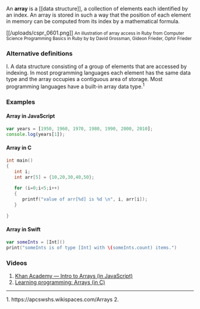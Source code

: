 An **array** is a [[data structure]], a collection of elements each identified by an index. An array is stored in such a way that the position of each element in memory can be computed from its index by a mathematical formula.

[[/uploads/cspr_0601.png]]
<small>An illustration of array access in Ruby from Computer Science Programming Basics in Ruby by by David Grossman, Gideon Frieder, Ophir Frieder</small>

### Alternative definitions
I. A data structure consisting of a group of elements that are accessed by indexing. In most programming languages each element has the same data type and the array occupies a contiguous area of storage. Most programming languages have a built-in array data type.<sup>1</sup>

### Examples

#### Array in JavaScript

```javascript
var years = [1950, 1960, 1970, 1980, 1990, 2000, 2010];
console.log(years[1]);
```

#### Array in C

```c
int main()
{
   int i;
   int arr[5] = {10,20,30,40,50};
 
   for (i=0;i<5;i++)
   {
      printf("value of arr[%d] is %d \n", i, arr[i]);
   }
 
}
```

#### Array in Swift

```swift
var someInts = [Int]()
print("someInts is of type [Int] with \(someInts.count) items.")
```

### Videos
1. [Khan Academy — Intro to Arrays (in JavaScript)](https://www.youtube.com/watch?v=gUOwZkL09BE)
2. [Learning programming: Arrays (in C)](https://www.youtube.com/watch?v=u3FZmUVT6V4) 

---
<div class="footnotes">
1. https://apcswshs.wikispaces.com/Arrays
2. 
</div>
